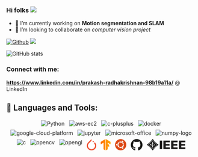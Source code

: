 ### Hi folks <img src="https://raw.githubusercontent.com/MartinHeinz/MartinHeinz/master/wave.gif" width="30px">



- 🔭 I’m currently working on **Motion segmentation and SLAM**
- 👯 I’m looking to collaborate on *computer vision project*


[![Github](https://img.shields.io/github/followers/prakashradhakrish?label=Follow&style=social)](https://github.com/prakashradhakrish)
![](https://visitor-badge.laobi.icu/badge?page_id=prakashradhakrish.prakashradhakrish)

 


![GitHub stats](https://github-readme-stats.vercel.app/api?username=prakashradhakrish&count_private=true&show_icons=true&theme=dark&hide=prs,issues,contribs&hide_rank=true)
<!--[Top Langs](https://github-readme-stats.vercel.app/api/top-langs/?username=prakashradhakrish&theme=gruvbox)--> 


### Connect with me:

 **https://www.linkedin.com/in/prakash-radhakrishnan-98b19a11a/** @ LinkedIn


 


## 🧰 Languages and Tools:
<p align="center">
<img onclick="#" src="https://github.com/prakashradhakrish/geticon/blob/master/icons/python.svg" alt="Python" height="30" style="vertical-align:top; margin:4px">
<img onclick="#" src="https://github.com/prakashradhakrish/geticon/blob/master/icons/aws-ec2.svg" alt="aws-ec2" height="30" style="vertical-align:top; margin:4px">
<img src="https://github.com/prakashradhakrish/geticon/blob/master/icons/c-plusplus.svg" alt="c-plusplus" height="30" style="vertical-align:top; margin:4px">
<img src="https://github.com/prakashradhakrish/geticon/blob/master/icons/docker.svg" alt="docker" height="30" style="vertical-align:top; margin:4px">
 <img src="https://github.com/prakashradhakrish/geticon/blob/master/icons/google-cloud-platform.svg" alt="google-cloud-platform" height="30" style="vertical-align:top; margin:4px">
 <img src="https://github.com/prakashradhakrish/geticon/blob/master/icons/jupyter.svg" alt="jupyter" height="30" style="vertical-align:top; margin:4px">
 <img src="https://github.com/prakashradhakrish/geticon/blob/master/icons/microsoft-office.svg" alt="microsoft-office" height="30" style="vertical-align:top; margin:4px">
 <img src="https://github.com/prakashradhakrish/geticon/blob/master/icons/numpy-logo.svg" alt="numpy-logo" height="30" style="vertical-align:top; margin:4px">
 <img src="https://github.com/prakashradhakrish/geticon/blob/master/icons/c.svg" alt="c" height="30" style="vertical-align:top; margin:4px">
 <img src="https://github.com/prakashradhakrish/geticon/blob/master/icons/opencv.svg" alt="opencv" height="30" style="vertical-align:top; margin:4px">
 <img src="https://github.com/prakashradhakrish/geticon/blob/master/icons/opengl.svg" alt="opengl" height="30" style="vertical-align:top; margin:4px">
 <img src="https://github.com/prakashradhakrish/geticon/blob/master/icons/pytorch.svg" alt="pytorch" height="30" style="vertical-align:top; margin:4px">
 <img src="https://github.com/prakashradhakrish/geticon/blob/master/icons/tensorflow.svg" alt="tensorflow" height="30" style="vertical-align:top; margin:4px">
 <img src="https://github.com/prakashradhakrish/geticon/blob/master/icons/ubuntu.svg" alt="ubuntu" height="30" style="vertical-align:top; margin:4px">
 <img src="https://github.com/prakashradhakrish/geticon/blob/master/icons/github-icon.svg" alt="github-icon" height="30" style="vertical-align:top; margin:4px">
 <img src="https://github.com/prakashradhakrish/geticon/blob/master/icons/ieee.svg" alt="ieee" height="30" style="vertical-align:top; margin:4px">
 



 
